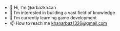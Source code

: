 - 👋 Hi, I’m @arbazkh4an
- 👀 I’m interested in building a vast field of knowledge
- 🌱 I’m currently learning game development
- 📫 How to reach me khanarbaz1326@gmail.com

<!---
arbazkh4an/arbazkh4an is a ✨ special ✨ repository because its `README.md` (this file) appears on your GitHub profile.
You can click the Preview link to take a look at your changes.
--->
